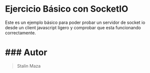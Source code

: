 # Ejercicio Básico con SocketIO	



Este es un ejemplo básico para poder probar un servidor de socket io desde un client javascript ligero y comprobar que esta funcionando correctamente.



# ### Autor

> Stalin Maza